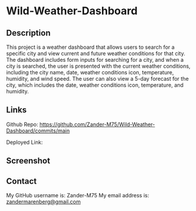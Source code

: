 # Wild-Weather-Dashboard



## Description

This project is a weather dashboard that allows users to search for a specific city and view current and future weather conditions for that city. The dashboard includes form inputs for searching for a city, and when a city is searched, the user is presented with the current weather conditions, including the city name, date, weather conditions icon, temperature, humidity, and wind speed. The user can also view a 5-day forecast for the city, which includes the date, weather conditions icon, temperature, and humidity.



## Links

Github Repo: https://github.com/Zander-M75/Wild-Weather-Dashboard/commits/main

Deployed Link:


## Screenshot

 






## Contact
My GitHub username is: Zander-M75 
My email address is: zandermarenberg@gmail.com
